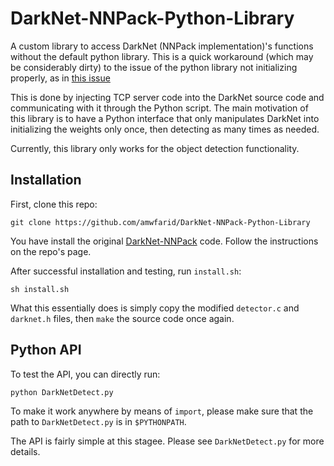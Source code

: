 # DarkNet-NNPack-Python-Library

A custom library to access DarkNet (NNPack implementation)'s functions without the default python library. This is a quick workaround (which may be considerably dirty) to the issue of the python library not initializing properly, as in [this issue](https://github.com/digitalbrain79/darknet-nnpack/issues/17)

This is done by injecting TCP server code into the DarkNet source code and communicating with it through the Python script. The main motivation of this library is to have a Python interface that only manipulates DarkNet into initializing the weights only once, then detecting as many times as needed.

Currently, this library only works for the object detection functionality.

## Installation

First, clone this repo:
```
git clone https://github.com/amwfarid/DarkNet-NNPack-Python-Library
```

You have install the original [DarkNet-NNPack](https://github.com/digitalbrain79/darknet-nnpack) code. Follow the instructions on the repo's page.

After successful installation and testing, run `install.sh`:
```
sh install.sh
```

What this essentially does is simply copy the modified `detector.c` and `darknet.h` files, then `make` the source code once again.

## Python API

To test the API, you can directly run:
```
python DarkNetDetect.py
```

To make it work anywhere by means of `import`, please make sure that the path to `DarkNetDetect.py` is in `$PYTHONPATH`.

The API is fairly simple at this stagee. Please see `DarkNetDetect.py` for more details.
